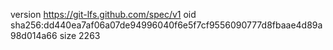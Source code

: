 version https://git-lfs.github.com/spec/v1
oid sha256:dd440ea7af06a07de94996040f6e5f7cf9556090777d8fbaae4d89a98d014a66
size 2263
